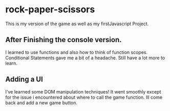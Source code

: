 # rock-paper-scissors
This is my version of the game as well as my firstJavascript Project.

## After Finishing the console version. 
I learned to use functions and also how to think of function scopes.
Conditional Statements gave me a bit of a headache.
Still have a lot more to learn. 
## Adding a UI
I've learned some DOM manipulation techniques!
It went smoothly except for the issue i encountered about where to call the game function.
Ill come back and add a new game button.
